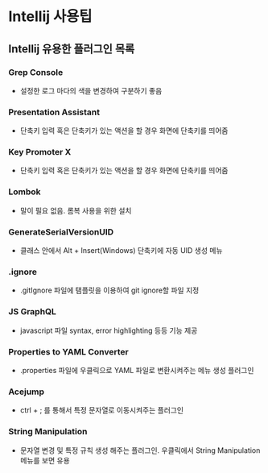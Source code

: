 # Intellij 사용팁

## Intellij 유용한 플러그인 목록

### Grep Console
* 설정한 로그 마다의 색을 변경하여 구분하기 좋음

### Presentation Assistant
* 단축키 입력 혹은 단축키가 있는 액션을 할 경우 화면에 단축키를 띄어줌

### Key Promoter X
* 단축키 입력 혹은 단축키가 있는 액션을 할 경우 화면에 단축키를 띄어줌

### Lombok
* 말이 필요 없음. 롬복 사용을 위한 설치

### GenerateSerialVersionUID
* 클래스 안에서 Alt + Insert(Windows) 단축키에 자동 UID 생성 메뉴

### .ignore
* .gitIgnore 파일에 탬플릿을 이용하여 git ignore할 파일 지정

### JS GraphQL
* javascript 파일 syntax, error highlighting 등등 기능 제공

### Properties to YAML Converter
* .properties 파일에 우클릭으로 YAML 파일로 변환시켜주는 메뉴 생성 플러그인

### Acejump
* ctrl + ; 를 통해서 특정 문자열로 이동시켜주는 플러그인

### String Manipulation
* 문자열 변경 및 특정 규칙 생성 해주는 플러그인. 우클릭에서 String Manipulation 메뉴를 보면 유용
